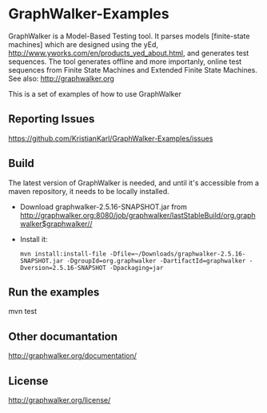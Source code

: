 # GraphWalker-Examples

GraphWalker is a Model-Based Testing tool. It parses models [finite-state machines] which are designed
using the yEd, http://www.yworks.com/en/products_yed_about.html, and generates test sequences.
The tool generates offline and more importanly, online test sequences from Finite State Machines and
Extended Finite State Machines.
See also: http://graphwalker.org

This is a set of examples of how to use GraphWalker

## Reporting Issues

https://github.com/KristianKarl/GraphWalker-Examples/issues

## Build
The latest version of GraphWalker is needed, and until it's accessible from a maven repository, it
needs to be locally installed.

*   Download graphwalker-2.5.16-SNAPSHOT.jar from http://graphwalker.org:8080/job/graphwalker/lastStableBuild/org.graphwalker$graphwalker//

*   Install it:
    ```
    mvn install:install-file -Dfile=~/Downloads/graphwalker-2.5.16-SNAPSHOT.jar -DgroupId=org.graphwalker -DartifactId=graphwalker -Dversion=2.5.16-SNAPSHOT -Dpackaging=jar
    ```

## Run the examples

mvn test

## Other documantation

http://graphwalker.org/documentation/

## License

http://graphwalker.org/license/